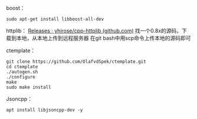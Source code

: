 boost：
```
sudo apt-get install libboost-all-dev
```

httplib：
[Releases · yhirose/cpp-httplib (github.com)](https://github.com/yhirose/cpp-httplib/releases?page=5)
找一个0.8x的源码，下载到本地，从本地上传到远程服务器
在git bash中用scp命令上传本地的源码即可

ctemplate：
```
git clone https://github.com/OlafvdSpek/ctemplate.git
cd ctemplate
./autogen.sh 
./configure 
make 
sudo make install
```

Jsoncpp：
``` 
apt install libjsoncpp-dev -y
```

